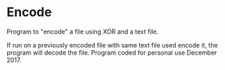 # Encode
Program to "encode" a file using XOR and a text file. 

If run on a previously encoded file with same text file used encode it, the program will decode the file.
Program coded for personal use December 2017.
